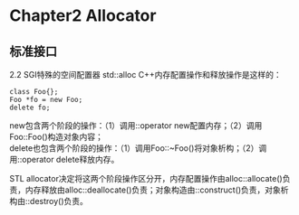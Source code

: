 # Chapter2 Allocator
## 标准接口

2.2 SGI特殊的空间配置器 std::alloc
C++内存配置操作和释放操作是这样的：
```
class Foo{};
Foo *fo = new Foo;
delete fo;
```
new包含两个阶段的操作：（1）调用::operator new配置内存；（2）调用Foo::Foo()构造对象内容；  
delete也包含两个阶段的操作：（1）调用Foo::~Foo()将对象析构；（2）调用::operator delete释放内存。  

STL allocator决定将这两个阶段操作区分开，内存配置操作由alloc::allocate()负责，内存释放由alloc::deallocate()负责；对象构造由::construct()负责，对象析构由::destroy()负责。 
